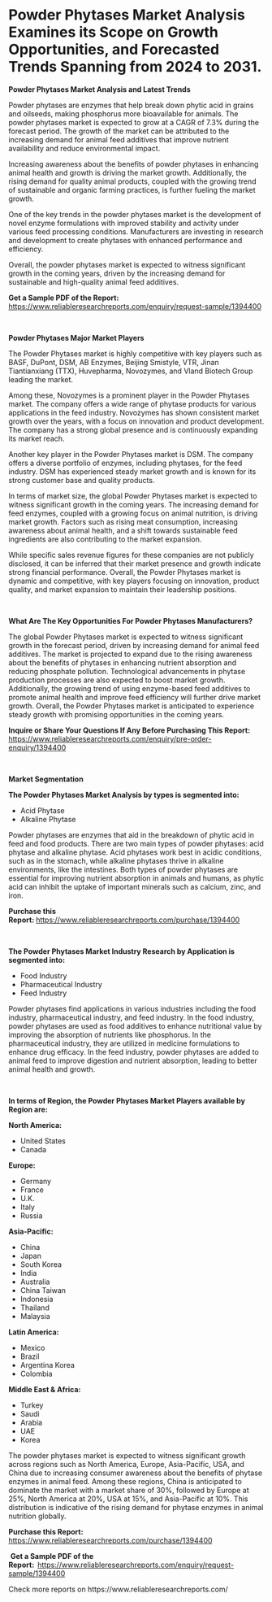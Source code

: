 <p><h1>Powder Phytases Market Analysis Examines its Scope on Growth Opportunities, and Forecasted Trends Spanning from 2024 to 2031.</h1></p><p><strong>Powder Phytases Market Analysis and Latest Trends</strong></p>
<p><p>Powder phytases are enzymes that help break down phytic acid in grains and oilseeds, making phosphorus more bioavailable for animals. The powder phytases market is expected to grow at a CAGR of 7.3% during the forecast period. The growth of the market can be attributed to the increasing demand for animal feed additives that improve nutrient availability and reduce environmental impact.</p><p>Increasing awareness about the benefits of powder phytases in enhancing animal health and growth is driving the market growth. Additionally, the rising demand for quality animal products, coupled with the growing trend of sustainable and organic farming practices, is further fueling the market growth.</p><p>One of the key trends in the powder phytases market is the development of novel enzyme formulations with improved stability and activity under various feed processing conditions. Manufacturers are investing in research and development to create phytases with enhanced performance and efficiency.</p><p>Overall, the powder phytases market is expected to witness significant growth in the coming years, driven by the increasing demand for sustainable and high-quality animal feed additives.</p></p>
<p><strong>Get a Sample PDF of the Report:&nbsp;</strong> <a href="https://www.reliableresearchreports.com/enquiry/request-sample/1394400">https://www.reliableresearchreports.com/enquiry/request-sample/1394400</a></p>
<p>&nbsp;</p>
<p><strong>Powder Phytases Major Market Players</strong></p>
<p><p>The Powder Phytases market is highly competitive with key players such as BASF, DuPont, DSM, AB Enzymes, Beijing Smistyle, VTR, Jinan Tiantianxiang (TTX), Huvepharma, Novozymes, and Vland Biotech Group leading the market.</p><p>Among these, Novozymes is a prominent player in the Powder Phytases market. The company offers a wide range of phytase products for various applications in the feed industry. Novozymes has shown consistent market growth over the years, with a focus on innovation and product development. The company has a strong global presence and is continuously expanding its market reach.</p><p>Another key player in the Powder Phytases market is DSM. The company offers a diverse portfolio of enzymes, including phytases, for the feed industry. DSM has experienced steady market growth and is known for its strong customer base and quality products.</p><p>In terms of market size, the global Powder Phytases market is expected to witness significant growth in the coming years. The increasing demand for feed enzymes, coupled with a growing focus on animal nutrition, is driving market growth. Factors such as rising meat consumption, increasing awareness about animal health, and a shift towards sustainable feed ingredients are also contributing to the market expansion.</p><p>While specific sales revenue figures for these companies are not publicly disclosed, it can be inferred that their market presence and growth indicate strong financial performance. Overall, the Powder Phytases market is dynamic and competitive, with key players focusing on innovation, product quality, and market expansion to maintain their leadership positions.</p></p>
<p>&nbsp;</p>
<p><strong>What Are The Key Opportunities For Powder Phytases Manufacturers?</strong></p>
<p><p>The global Powder Phytases market is expected to witness significant growth in the forecast period, driven by increasing demand for animal feed additives. The market is projected to expand due to the rising awareness about the benefits of phytases in enhancing nutrient absorption and reducing phosphate pollution. Technological advancements in phytase production processes are also expected to boost market growth. Additionally, the growing trend of using enzyme-based feed additives to promote animal health and improve feed efficiency will further drive market growth. Overall, the Powder Phytases market is anticipated to experience steady growth with promising opportunities in the coming years.</p></p>
<p><strong>Inquire or Share Your Questions If Any Before Purchasing This Report:</strong> <a href="https://www.reliableresearchreports.com/enquiry/pre-order-enquiry/1394400">https://www.reliableresearchreports.com/enquiry/pre-order-enquiry/1394400</a></p>
<p>&nbsp;</p>
<p><strong>Market Segmentation</strong></p>
<p><strong>The Powder Phytases Market Analysis by types is segmented into:</strong></p>
<p><ul><li>Acid Phytase</li><li>Alkaline Phytase</li></ul></p>
<p><p>Powder phytases are enzymes that aid in the breakdown of phytic acid in feed and food products. There are two main types of powder phytases: acid phytase and alkaline phytase. Acid phytases work best in acidic conditions, such as in the stomach, while alkaline phytases thrive in alkaline environments, like the intestines. Both types of powder phytases are essential for improving nutrient absorption in animals and humans, as phytic acid can inhibit the uptake of important minerals such as calcium, zinc, and iron.</p></p>
<p><strong>Purchase this Report:&nbsp;</strong><a href="https://www.reliableresearchreports.com/purchase/1394400">https://www.reliableresearchreports.com/purchase/1394400</a></p>
<p>&nbsp;</p>
<p><strong>The Powder Phytases Market Industry Research by Application is segmented into:</strong></p>
<p><ul><li>Food Industry</li><li>Pharmaceutical Industry</li><li>Feed Industry</li></ul></p>
<p><p>Powder phytases find applications in various industries including the food industry, pharmaceutical industry, and feed industry. In the food industry, powder phytases are used as food additives to enhance nutritional value by improving the absorption of nutrients like phosphorus. In the pharmaceutical industry, they are utilized in medicine formulations to enhance drug efficacy. In the feed industry, powder phytases are added to animal feed to improve digestion and nutrient absorption, leading to better animal health and growth.</p></p>
<p>&nbsp;</p>
<p><strong>In terms of Region, the Powder Phytases Market Players available by Region are:</strong></p>
<p>
    <p> <strong> North America: </strong>
        <ul>
            <li>United States</li>
            <li>Canada</li>
        </ul>
        </p> 
    <p> <strong> Europe: </strong>
        <ul>
            <li>Germany</li>
            <li>France</li>
            <li>U.K.</li>
            <li>Italy</li>
            <li>Russia</li>
        </ul>
        </p> 
    <p> <strong> Asia-Pacific: </strong>
        <ul>
            <li>China</li>
            <li>Japan</li>
            <li>South Korea</li>
            <li>India</li>
            <li>Australia</li>
            <li>China Taiwan</li>
            <li>Indonesia</li>
            <li>Thailand</li>
            <li>Malaysia</li>
        </ul>
        </p> 
    <p> <strong> Latin America: </strong>
        <ul>
            <li>Mexico</li>
            <li>Brazil</li>
            <li>Argentina Korea</li>
            <li>Colombia</li>
        </ul>
        </p> 
    <p> <strong> Middle East & Africa: </strong>
        <ul>
            <li>Turkey</li>
            <li>Saudi</li>
            <li>Arabia</li>
            <li>UAE</li>
            <li>Korea</li>
        </ul>
    </p>
    </p>
<p><p>The powder phytases market is expected to witness significant growth across regions such as North America, Europe, Asia-Pacific, USA, and China due to increasing consumer awareness about the benefits of phytase enzymes in animal feed. Among these regions, China is anticipated to dominate the market with a market share of 30%, followed by Europe at 25%, North America at 20%, USA at 15%, and Asia-Pacific at 10%. This distribution is indicative of the rising demand for phytase enzymes in animal nutrition globally.</p></p>
<p><strong>Purchase this Report: </strong><a href="https://www.reliableresearchreports.com/purchase/1394400">https://www.reliableresearchreports.com/purchase/1394400</a></p>
<p>&nbsp;<strong>Get a Sample PDF of the Report:&nbsp;&nbsp;</strong><a href="https://www.reliableresearchreports.com/enquiry/request-sample/1394400">https://www.reliableresearchreports.com/enquiry/request-sample/1394400</a></p>
<p><strong></strong></p>
<p>Check more reports on https://www.reliableresearchreports.com/</p>